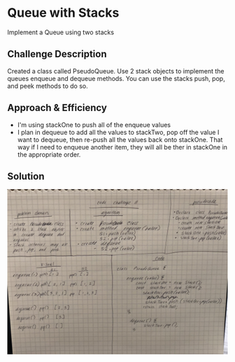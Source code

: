 # Queue with Stacks
Implement a Queue using two stacks

## Challenge Description
Created a class called PseudoQueue.  Use 2 stack objects to implement the queues enqueue and dequeue methods.  You can use the stacks push, pop, and peek methods to do so.

## Approach & Efficiency
* I'm using stackOne to push all of the enqueue values
* I plan in dequeue to add all the values to stackTwo, pop off the value I want to dequeue, then re-push all the values back onto stackOne.  That way if I need to enqueue another item, they will all be ther in stackOne in the appropriate order.


## Solution
 ![Whiteboard](../../assets/queue-with-stacks.jpg)
